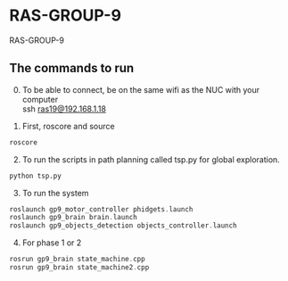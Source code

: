 # RAS-GROUP-9
RAS-GROUP-9


## The commands to run  

0. To be able to connect, be on the same wifi as the NUC with your computer  
ssh ras19@192.168.1.18

1. First, roscore and source
``` c++
roscore  
```
2. To run the scripts in path planning called tsp.py for global exploration. 
``` py
python tsp.py
```
3. To run the system
``` c++
roslaunch gp9_motor_controller phidgets.launch
roslaunch gp9_brain brain.launch
roslaunch gp9_objects_detection objects_controller.launch
```

4. For phase 1 or 2
``` c++
rosrun gp9_brain state_machine.cpp
rosrun gp9_brain state_machine2.cpp
```
